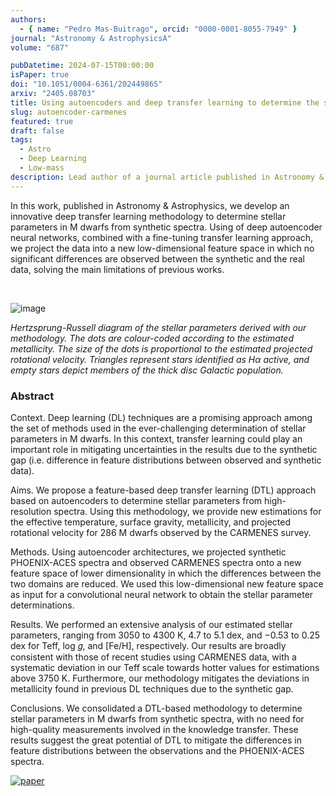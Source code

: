 ```yaml
---
authors:
  - { name: "Pedro Mas-Buitrago", orcid: "0000-0001-8055-7949" }
journal: "Astronomy & AstrophysicsA"
volume: "687"

pubDatetime: 2024-07-15T00:00:00
isPaper: true
doi: "10.1051/0004-6361/202449865"
arxiv: "2405.08703"
title: Using autoencoders and deep transfer learning to determine the stellar parameters of 286 CARMENES M dwarfs
slug: autoencoder-carmenes
featured: true
draft: false
tags:
  - Astro
  - Deep Learning
  - Low-mass
description: Lead author of a journal article published in Astronomy & Astrophysics
---
```


In this work, published in Astronomy & Astrophysics, we develop an innovative deep transfer learning methodology to determine stellar parameters in M dwarfs from synthetic spectra. Using of deep autoencoder neural networks, combined with a fine-tuning transfer learning approach, we project the data into a new low-dimensional feature space in which no significant differences are observed between the synthetic and the real data, solving the main limitations of previous works.

&nbsp;

![image](@assets/images/lbol_teff_thick.png)

*Hertzsprung-Russell diagram of the stellar parameters derived with our methodology. The dots are colour-coded according to the estimated metallicity. The size of the dots is proportional to the estimated projected rotational velocity. Triangles represent stars identified as Hα active, and empty stars depict members of the thick disc Galactic population.*

### Abstract
>>
Context. Deep learning (DL) techniques are a promising approach among the set of methods used in the ever-challenging determination of stellar parameters in M dwarfs. In this context, transfer learning could play an important role in mitigating uncertainties in the results due to the synthetic gap (i.e. difference in feature distributions between observed and synthetic data).
>>
Aims. We propose a feature-based deep transfer learning (DTL) approach based on autoencoders to determine stellar parameters from high-resolution spectra. Using this methodology, we provide new estimations for the effective temperature, surface gravity, metallicity, and projected rotational velocity for 286 M dwarfs observed by the CARMENES survey.
>>
Methods. Using autoencoder architectures, we projected synthetic PHOENIX-ACES spectra and observed CARMENES spectra onto a new feature space of lower dimensionality in which the differences between the two domains are reduced. We used this low-dimensional new feature space as input for a convolutional neural network to obtain the stellar parameter determinations.
>>
Results. We performed an extensive analysis of our estimated stellar parameters, ranging from 3050 to 4300 K, 4.7 to 5.1 dex, and −0.53 to 0.25 dex for Teff, log 𝑔, and [Fe/H], respectively. Our results are broadly consistent with those of recent studies using CARMENES data, with a systematic deviation in our Teff scale towards hotter values for estimations above 3750 K. Furthermore, our methodology mitigates the deviations in metallicity found in previous DL techniques due to the synthetic gap.
>>
Conclusions. We consolidated a DTL-based methodology to determine stellar parameters in M dwarfs from synthetic spectra, with no need for high-quality measurements involved in the knowledge transfer. These results suggest the great potential of DTL to mitigate the differences in feature distributions between the observations and the PHOENIX-ACES spectra.


[![paper](https://zenodo.org/badge/DOI/10.1051/0004-6361/202449865.svg)](https://doi.org/10.1051/0004-6361/202449865)
